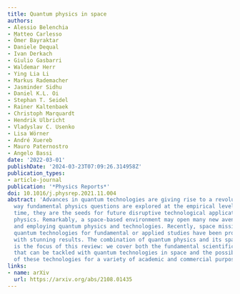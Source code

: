 ```yaml
---
title: Quantum physics in space
authors:
- Alessio Belenchia
- Matteo Carlesso
- Ömer Bayraktar
- Daniele Dequal
- Ivan Derkach
- Giulio Gasbarri
- Waldemar Herr
- Ying Lia Li
- Markus Rademacher
- Jasminder Sidhu
- Daniel K.L. Oi
- Stephan T. Seidel
- Rainer Kaltenbaek
- Christoph Marquardt
- Hendrik Ulbricht
- Vladyslav C. Usenko
- Lisa Wörner
- André Xuereb
- Mauro Paternostro
- Angelo Bassi
date: '2022-03-01'
publishDate: '2024-03-23T07:09:26.314958Z'
publication_types:
- article-journal
publication: '*Physics Reports*'
doi: 10.1016/j.physrep.2021.11.004
abstract: 'Advances in quantum technologies are giving rise to a revolution in the
  way fundamental physics questions are explored at the empirical level. At the same
  time, they are the seeds for future disruptive technological applications of quantum
  physics. Remarkably, a space-based environment may open many new avenues for exploring
  and employing quantum physics and technologies. Recently, space missions employing
  quantum technologies for fundamental or applied studies have been proposed and implemented
  with stunning results. The combination of quantum physics and its space application
  is the focus of this review: we cover both the fundamental scientific questions
  that can be tackled with quantum technologies in space and the possible implementation
  of these technologies for a variety of academic and commercial purposes.'
links:
- name: arXiv
  url: https://arxiv.org/abs/2108.01435
---
```

